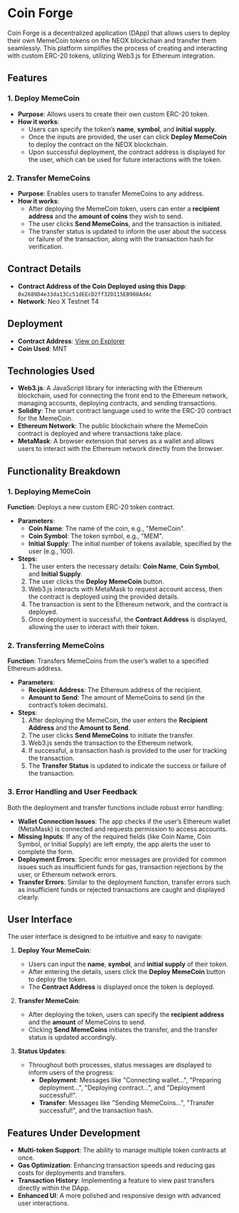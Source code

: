 # Coin Forge

Coin Forge is a decentralized application (DApp) that allows users to deploy their own MemeCoin tokens on the NEOX blockchain and transfer them seamlessly. This platform simplifies the process of creating and interacting with custom ERC-20 tokens, utilizing Web3.js for Ethereum integration.

## Features

### 1. **Deploy MemeCoin**
   - **Purpose**: Allows users to create their own custom ERC-20 token.
   - **How it works**:
     - Users can specify the token’s **name**, **symbol**, and **initial supply**.
     - Once the inputs are provided, the user can click **Deploy MemeCoin** to deploy the contract on the NEOX blockchain.
     - Upon successful deployment, the contract address is displayed for the user, which can be used for future interactions with the token.

### 2. **Transfer MemeCoins**
   - **Purpose**: Enables users to transfer MemeCoins to any address.
   - **How it works**:
     - After deploying the MemeCoin token, users can enter a **recipient address** and the **amount of coins** they wish to send.
     - The user clicks **Send MemeCoins**, and the transaction is initiated.
     - The transfer status is updated to inform the user about the success or failure of the transaction, along with the transaction hash for verification.

## Contract Details

- **Contract Address of the Coin Deployed using this Dapp**: `0x2689D4e33da13Cc51dEEcD2ff32D115EB908Ad4c`
- **Network**: Neo X Testnet T4
## Deployment

- **Contract Address**: [View on Explorer](https://xt4scan.ngd.network/address/0x2689D4e33da13Cc51dEEcD2ff32D115EB908Ad4c)
- **Coin Used**: MNT


## Technologies Used

- **Web3.js**: A JavaScript library for interacting with the Ethereum blockchain, used for connecting the front end to the Ethereum network, managing accounts, deploying contracts, and sending transactions.
- **Solidity**: The smart contract language used to write the ERC-20 contract for the MemeCoin.
- **Ethereum Network**: The public blockchain where the MemeCoin contract is deployed and where transactions take place.
- **MetaMask**: A browser extension that serves as a wallet and allows users to interact with the Ethereum network directly from the browser.

## Functionality Breakdown

### 1. **Deploying MemeCoin**

   **Function**: Deploys a new custom ERC-20 token contract.
   - **Parameters**:
     - **Coin Name**: The name of the coin, e.g., "MemeCoin".
     - **Coin Symbol**: The token symbol, e.g., "MEM".
     - **Initial Supply**: The initial number of tokens available, specified by the user (e.g., 100).
   - **Steps**:
     1. The user enters the necessary details: **Coin Name**, **Coin Symbol**, and **Initial Supply**.
     2. The user clicks the **Deploy MemeCoin** button.
     3. Web3.js interacts with MetaMask to request account access, then the contract is deployed using the provided details.
     4. The transaction is sent to the Ethereum network, and the contract is deployed.
     5. Once deployment is successful, the **Contract Address** is displayed, allowing the user to interact with their token.

### 2. **Transferring MemeCoins**

   **Function**: Transfers MemeCoins from the user’s wallet to a specified Ethereum address.
   - **Parameters**:
     - **Recipient Address**: The Ethereum address of the recipient.
     - **Amount to Send**: The amount of MemeCoins to send (in the contract’s token decimals).
   - **Steps**:
     1. After deploying the MemeCoin, the user enters the **Recipient Address** and the **Amount to Send**.
     2. The user clicks **Send MemeCoins** to initiate the transfer.
     3. Web3.js sends the transaction to the Ethereum network.
     4. If successful, a transaction hash is provided to the user for tracking the transaction.
     5. The **Transfer Status** is updated to indicate the success or failure of the transaction.

### 3. **Error Handling and User Feedback**

   Both the deployment and transfer functions include robust error handling:
   - **Wallet Connection Issues**: The app checks if the user’s Ethereum wallet (MetaMask) is connected and requests permission to access accounts.
   - **Missing Inputs**: If any of the required fields (like Coin Name, Coin Symbol, or Initial Supply) are left empty, the app alerts the user to complete the form.
   - **Deployment Errors**: Specific error messages are provided for common issues such as insufficient funds for gas, transaction rejections by the user, or Ethereum network errors.
   - **Transfer Errors**: Similar to the deployment function, transfer errors such as insufficient funds or rejected transactions are caught and displayed clearly.

## User Interface

The user interface is designed to be intuitive and easy to navigate:
1. **Deploy Your MemeCoin**:
   - Users can input the **name**, **symbol**, and **initial supply** of their token.
   - After entering the details, users click the **Deploy MemeCoin** button to deploy the token.
   - The **Contract Address** is displayed once the token is deployed.
   
2. **Transfer MemeCoin**:
   - After deploying the token, users can specify the **recipient address** and the **amount** of MemeCoins to send.
   - Clicking **Send MemeCoins** initiates the transfer, and the transfer status is updated accordingly.

3. **Status Updates**:
   - Throughout both processes, status messages are displayed to inform users of the progress:
     - **Deployment**: Messages like "Connecting wallet...", "Preparing deployment...", "Deploying contract...", and "Deployment successful!".
     - **Transfer**: Messages like "Sending MemeCoins...", "Transfer successful!", and the transaction hash.

## Features Under Development

- **Multi-token Support**: The ability to manage multiple token contracts at once.
- **Gas Optimization**: Enhancing transaction speeds and reducing gas costs for deployments and transfers.
- **Transaction History**: Implementing a feature to view past transfers directly within the DApp.
- **Enhanced UI**: A more polished and responsive design with advanced user interactions.